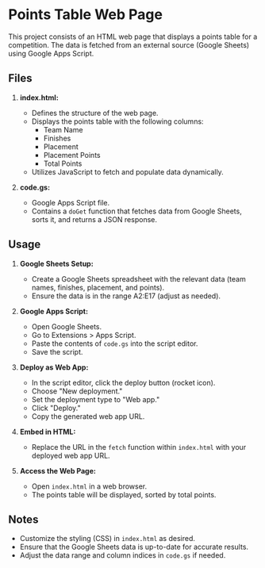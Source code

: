 # Points Table Web Page

This project consists of an HTML web page that displays a points table for a competition. The data is fetched from an external source (Google Sheets) using Google Apps Script.

## Files

1. **index.html:**
   - Defines the structure of the web page.
   - Displays the points table with the following columns:
     - Team Name
     - Finishes
     - Placement
     - Placement Points
     - Total Points
   - Utilizes JavaScript to fetch and populate data dynamically.

2. **code.gs:**
   - Google Apps Script file.
   - Contains a `doGet` function that fetches data from Google Sheets, sorts it, and returns a JSON response.

## Usage

1. **Google Sheets Setup:**
   - Create a Google Sheets spreadsheet with the relevant data (team names, finishes, placement, and points).
   - Ensure the data is in the range A2:E17 (adjust as needed).

2. **Google Apps Script:**
   - Open Google Sheets.
   - Go to Extensions > Apps Script.
   - Paste the contents of `code.gs` into the script editor.
   - Save the script.

3. **Deploy as Web App:**
   - In the script editor, click the deploy button (rocket icon).
   - Choose "New deployment."
   - Set the deployment type to "Web app."
   - Click "Deploy."
   - Copy the generated web app URL.

4. **Embed in HTML:**
   - Replace the URL in the `fetch` function within `index.html` with your deployed web app URL.

5. **Access the Web Page:**
   - Open `index.html` in a web browser.
   - The points table will be displayed, sorted by total points.

## Notes

- Customize the styling (CSS) in `index.html` as desired.
- Ensure that the Google Sheets data is up-to-date for accurate results.
- Adjust the data range and column indices in `code.gs` if needed.